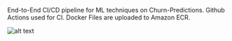 End-to-End CI/CD pipeline for ML techniques on Churn-Predictions.
Github Actions used for CI.
Docker Files are uploaded to Amazon ECR.

![alt text](https://github.com/[akshitagarwal1998]/[churn-pipeline]/blob/[main]/Pipeline.png?raw=true)
